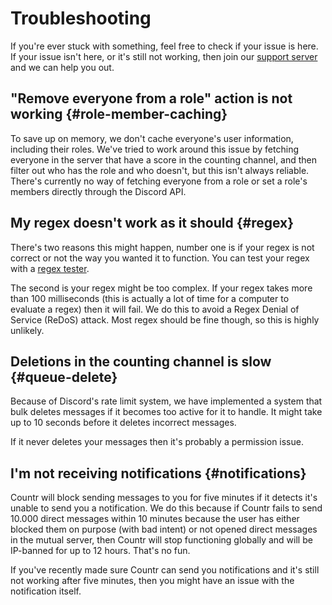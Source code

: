 # Troubleshooting

If you're ever stuck with something, feel free to check if your issue is here. If your issue isn't here, or it's still not working, then join our [support server](https://promise.solutions/discord) and we can help you out.


## "Remove everyone from a role" action is not working {#role-member-caching}

To save up on memory, we don't cache everyone's user information, including their roles. We've tried to work around this issue by fetching everyone in the server that have a score in the counting channel, and then filter out who has the role and who doesn't, but this isn't always reliable. There's currently no way of fetching everyone from a role or set a role's members directly through the Discord API.


## My regex doesn't work as it should {#regex}

There's two reasons this might happen, number one is if your regex is not correct or not the way you wanted it to function. You can test your regex with a [regex tester](01-features/03-regex-filters.md#test).

The second is your regex might be too complex. If your regex takes more than 100 milliseconds (this is actually a lot of time for a computer to evaluate a regex) then it will fail. We do this to avoid a Regex Denial of Service (ReDoS) attack. Most regex should be fine though, so this is highly unlikely.


## Deletions in the counting channel is slow {#queue-delete}

Because of Discord's rate limit system, we have implemented a system that bulk deletes messages if it becomes too active for it to handle. It might take up to 10 seconds before it deletes incorrect messages.

If it never deletes your messages then it's probably a permission issue.


## I'm not receiving notifications {#notifications}

Countr will block sending messages to you for five minutes if it detects it's unable to send you a notification. We do this because if Countr fails to send 10.000 direct messages within 10 minutes because the user has either blocked them on purpose (with bad intent) or not opened direct messages in the mutual server, then Countr will stop functioning globally and will be IP-banned for up to 12 hours. That's no fun.

If you've recently made sure Countr can send you notifications and it's still not working after five minutes, then you might have an issue with the notification itself.